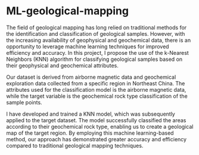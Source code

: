 # ML-geological-mapping

The field of geological mapping has long relied on traditional methods for the identification and classification of geological samples. However, with the increasing availability of geophysical and geochemical data, there is an opportunity to leverage machine learning techniques for improved efficiency and accuracy. In this project, I propose the use of the k-Nearest Neighbors (KNN) algorithm for classifying geological samples based on their geophysical and geochemical attributes.

Our dataset is derived from airborne magnetic data and geochemical exploration data collected from a specific region in Northeast China. The attributes used for the classification model is the airborne magnetic data, while the target variable is the geochemical rock type classification of the sample points.

I have developed and trained a KNN model, which was subsequently applied to the target dataset. The model successfully classified the areas according to their geochemical rock type, enabling us to create a geological map of the target region. By employing this machine learning-based method, our approach has demonstrated greater accuracy and efficiency compared to traditional geological mapping techniques.
